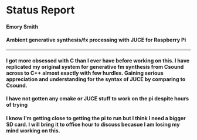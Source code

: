 # Status Report

#### Emory Smith

#### Ambient generative synthesis/fx processing with JUCE for Raspberry Pi

***


#### I got more obsessed with C than I ever have before working on this. I have replicated my original system for generative fm synthesis from Csound across to C++ almost exactly with few hurdles. Gaining serious appreciation and understanding for the syntax of JUCE by comparing to Csound.

#### I have not gotten any cmake or JUCE stuff to work on the pi despite hours of trying

#### I know I'm getting close to getting the pi to run but I think I need a bigger SD card. I will bring it to office hour to discuss becasue I am losing my mind working on this.